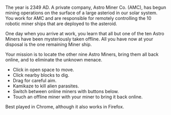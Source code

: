 The year is 2349 AD. A private company, Astro Miner Co. (AMC), has begun mining operations on the surface of a large asteriod in our solar system. You work for AMC and are responsible for remotely controlling the 10 robotic miner ships that are deployed to the asteroid.

One day when you arrive at work, you learn that all but one of the ten Astro Miners have been mysteriously taken offline. All you have now at your disposal is the one remaining Miner ship.

Your mission is to locate the other nine Astro Miners, bring them all back online, and to eliminate the unknown menace.

* Click in open space to move. 
* Click nearby blocks to dig.
* Drag for careful aim.
* Kamikaze to kill alien parasites.
* Switch between online miners with buttons below.
* Touch an offline miner with your miner to bring it back online.

Best played in Chrome, although it also works in Firefox.